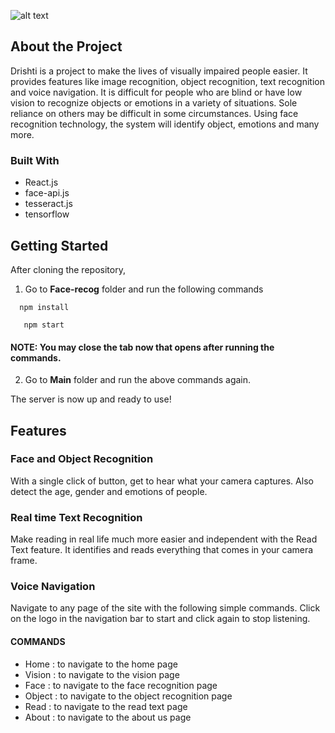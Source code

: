 ![alt text](https://i.ibb.co/rtjCf01/DRISHTI-1-2-2.png "Logo")

## About the Project

Drishti is a project to make the lives of visually impaired people easier. It provides features like image recognition, object recognition, text recognition and voice navigation.
It is difficult for people who are blind or have low vision to recognize objects or emotions in a variety of situations. Sole reliance on others may be difficult in some circumstances.
Using face recognition technology, the system will identify object, emotions and many more.

### Built With
* React.js
* face-api.js
* tesseract.js
* tensorflow

## Getting Started
After cloning the repository,
1. Go to **Face-recog** folder and run the following commands

`  npm install`

`   npm start`

#### NOTE: You may close the tab now that opens after running the commands.

2. Go to **Main** folder and run the above commands again.

The server is now up and ready to use!

## Features
### Face and Object Recognition
With a single click of button, get to hear what your camera captures. Also detect the age, gender and emotions of people.
### Real time Text Recognition
Make reading in real life much more easier and independent with the Read Text feature. It identifies and reads everything that comes in your camera frame.
### Voice Navigation
Navigate to any page of the site with the following simple commands. Click on the logo in the navigation bar to start and click again to stop listening.
#### COMMANDS
* Home : to navigate to the home page
* Vision : to navigate to the vision page
* Face : to navigate to the face recognition page
* Object : to navigate to the object recognition page 
* Read : to navigate to the read text page
* About : to navigate to the about us page 
